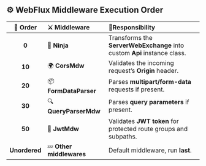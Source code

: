 ## ⚙️ WebFlux Middleware Execution Order

| 🧩 **Order**  | ⚔️ **Middleware**        | 🧠**Responsibility**                                                     |
| :-----------: | :----------------------- | :----------------------------------------------------------------------- |
|     **0**     | 🥷 **Ninja**             | Transforms the **ServerWebExchange** into custom **Api** instance class. |
|    **10**     | 🌍 **CorsMdw**           | Validates the incoming request’s **Origin** header.                      |
|    **20**     | 📦 **FormDataParser**    | Parses **multipart/form-data** requests if present.                      |
|    **30**     | 🔍 **QueryParserMdw**    | Parses **query parameters** if present.                                  |
|    **50**     | 🔐 **JwtMdw**            | Validates **JWT token** for protected route groups and subpaths.         |
| **Unordered** | 💤 **Other middlewares** | Default middleware, run **last**.                                        |
